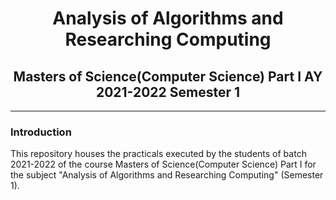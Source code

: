 # <center>Analysis of Algorithms and Researching Computing </center>

## <center>Masters of Science(Computer Science) Part I AY 2021-2022 Semester 1</center>

---

### Introduction

This repository houses the practicals executed by the students of batch 2021-2022 of the course Masters of Science(Computer Science) Part I for the subject "Analysis of Algorithms and Researching Computing" (Semester 1).

